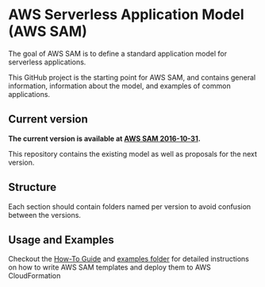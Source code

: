 # AWS Serverless Application Model (AWS SAM)

The goal of AWS SAM is to define a standard application model for serverless
applications.

This GitHub project is the starting point for AWS SAM, and contains general
information, information about the model, and examples of common applications.

## Current version

**The current version is available
at [AWS SAM 2016-10-31](versions/2016-10-31.md).**

This repository contains the existing model as well as proposals for the next
version.

## Structure

Each section should contain folders named per version to avoid confusion between
the versions.

## Usage and Examples
Checkout the [How-To Guide](HOWTO.md) and [examples folder](examples/) for 
detailed instructions on how to write AWS SAM templates and deploy them 
to AWS CloudFormation
